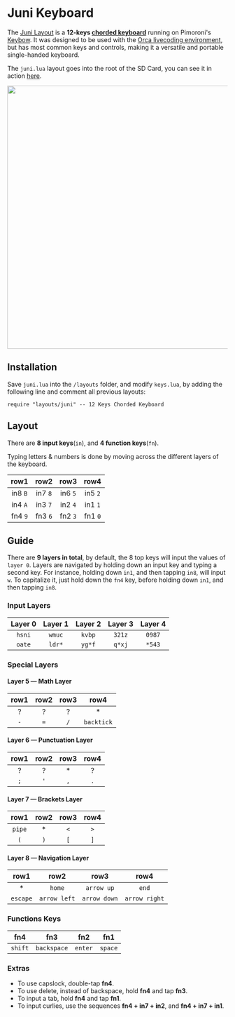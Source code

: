 # Juni Keyboard

The [Juni Layout](http://wiki.xxiivv.com/Juni) is a **12-keys [chorded keyboard](https://en.wikipedia.org/wiki/Chorded_keyboard)** running on Pimoroni's [Keybow](https://learn.pimoroni.com/keybow). It was designed to be used with the [Orca livecoding environment](http://github.com/hundredrabbits/Orca/), but has most common keys and controls, making it a versatile and portable single-handed keyboard.

The `juni.lua` layout goes into the root of the SD Card, you can see it in action [here](https://twitter.com/neauoire/status/1112617902270607360).

<img src='https://wiki.xxiivv.com/media/diary/593.jpg' width='600'/>

## Installation

Save `juni.lua` into the `/layouts` folder, and modify `keys.lua`, by adding the following line and comment all previous layouts:

```
require "layouts/juni" -- 12 Keys Chorded Keyboard
```

## Layout

There are **8 input keys**(`in`), and **4 function keys**(`fn`). 

Typing letters & numbers is done by moving across the different layers of the keyboard. 

| row1    | row2    | row3    | row4    |
| :-:     | :-:     | :-:     | :-:     |
| in8 `B` | in7 `8` | in6 `5` | in5 `2` |
| in4 `A` | in3 `7` | in2 `4` | in1 `1` |
| fn4 `9` | fn3 `6` | fn2 `3` | fn1 `0` |

## Guide

There are **9 layers in total**, by default, the 8 top keys will input the values of `layer 0`. Layers are navigated by holding down an input key and typing a second key. For instance, holding down `in1`, and then tapping `in8`, will input `w`. To capitalize it, just hold down the `fn4` key, before holding down `in1`, and then tapping `in8`.

### Input Layers

| Layer 0 | Layer 1 | Layer 2 | Layer 3 | Layer 4 |
| :-:     | :-:     | :-:     | :-:     | :-:     |
| `hsni`  | `wmuc`  | `kvbp`  | `321z`  | `0987`  |
| `oate`  | `ldr*`  | `yg*f`  | `q*xj`  | `*543`  |

### Special Layers

#### Layer 5 — Math Layer

| row1 | row2 | row3 | row4       |
| :-:  | :-:  | :-:  | :-:        |
| ?    | ?    | ?    | *          |
| `-`  | `=`  | `/`  | `backtick` |

#### Layer 6 — Punctuation Layer

| row1 | row2 | row3 | row4 |
| :-:  | :-:  | :-:  | :-:  |
| ?    | ?    | *    | ?    |
| `;`  | `'`  | `,`  | `.`  |

#### Layer 7 — Brackets Layer

| row1   | row2 | row3 | row4 |
| :-:    | :-:  | :-:  | :-:  |
| `pipe` | *    | `<`  | `>`  |
| `(`    | `)`  | `[`  | `]`  |

#### Layer 8 — Navigation Layer

| row1     | row2         | row3         | row4          |
| :-:      | :-:          | :-:          | :-:           |
| *        | `home`       | `arrow up`   | `end`         |
| `escape` | `arrow left` | `arrow down` | `arrow right` |

### Functions Keys

| **fn4** | **fn3**     | **fn2** | **fn1** |
| :-:     | :-:         | :-:     | :-:     |
| `shift` | `backspace` | `enter` | `space` |

### Extras

- To use capslock, double-tap **fn4**. 
- To use delete, instead of backspace, hold **fn4** and tap **fn3**.
- To input a tab, hold **fn4** and tap **fn1**.
- To input curlies, use the sequences **fn4 + in7 + in2**, and **fn4 + in7 + in1**.
